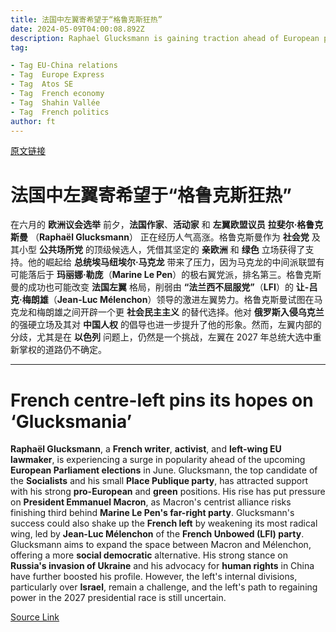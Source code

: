 ```yaml
---
title: 法国中左翼寄希望于“格鲁克斯狂热”
date: 2024-05-09T04:00:08.892Z
description: Raphael Glucksmann is gaining traction ahead of European parliament elections in June
tag: 

- Tag EU-China relations
- Tag  Europe Express
- Tag  Atos SE
- Tag  French economy
- Tag  Shahin Vallée
- Tag  French politics
author: ft
---
```


[原文链接](https://ft.com/content/6276f6ac-184f-4d1b-a03e-f66760694d91)

# 法国中左翼寄希望于“格鲁克斯狂热”

在六月的 **欧洲议会选举** 前夕，**法国作家**、**活动家** 和 **左翼欧盟议员** **拉斐尔·格鲁克斯曼** （**Raphaël Glucksmann**） 正在经历人气高涨。格鲁克斯曼作为 **社会党** 及其小型 **公共场所党** 的顶级候选人，凭借其坚定的 **亲欧洲** 和 **绿色** 立场获得了支持。他的崛起给 **总统埃马纽埃尔·马克龙** 带来了压力，因为马克龙的中间派联盟有可能落后于 **玛丽娜·勒庞**（**Marine Le Pen**）的极右翼党派，排名第三。格鲁克斯曼的成功也可能改变 **法国左翼** 格局，削弱由 **“法兰西不屈服党”**（**LFI**）的 **让-吕克·梅朗雄**（**Jean-Luc Mélenchon**）领导的激进左翼势力。格鲁克斯曼试图在马克龙和梅朗雄之间开辟一个更 **社会民主主义** 的替代选择。他对 **俄罗斯入侵乌克兰** 的强硬立场及其对 **中国人权** 的倡导也进一步提升了他的形象。然而，左翼内部的分歧，尤其是在 **以色列** 问题上，仍然是一个挑战，左翼在 2027 年总统大选中重新掌权的道路仍不确定。

---

# French centre-left pins its hopes on ‘Glucksmania’

**Raphaël Glucksmann**, a **French writer**, **activist**, and **left-wing EU lawmaker**, is experiencing a surge in popularity ahead of the upcoming **European Parliament elections** in June. Glucksmann, the top candidate of the **Socialists** and his small **Place Publique party**, has attracted support with his strong **pro-European** and **green** positions. His rise has put pressure on **President Emmanuel Macron**, as Macron's centrist alliance risks finishing third behind **Marine Le Pen's far-right party**. Glucksmann's success could also shake up the **French left** by weakening its most radical wing, led by **Jean-Luc Mélenchon** of the **French Unbowed (LFI) party**. Glucksmann aims to expand the space between Macron and Mélenchon, offering a more **social democratic** alternative. His strong stance on **Russia's invasion of Ukraine** and his advocacy for **human rights** in China have further boosted his profile. However, the left's internal divisions, particularly over **Israel**, remain a challenge, and the left's path to regaining power in the 2027 presidential race is still uncertain.

[Source Link](https://ft.com/content/6276f6ac-184f-4d1b-a03e-f66760694d91)

